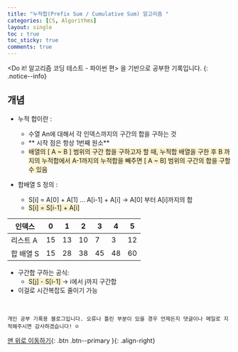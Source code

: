 ```yaml
---
title: "누적합(Prefix Sum / Cumulative Sum) 알고리즘 "
categories: [CS, Algorithms]
layout: single
toc : true
toc_sticky: true
comments: true
---
```


<Do it! 알고리즘 코딩 테스트 - 파이썬 편> 을 기반으로 공부한 기록입니다. 
{: .notice--info}

## 개념
- 누적 합이란 : 
    - 수열 An에 대해서 각 인덱스까지의 구간의 합을 구하는 것
    - ** 시작 점은 항상 1번째 원소**
    - <span style="background-color: #fff3cd"> 배열의 [ A ~ B ] 범위의 구간 합을 구하고자 할 때, 누적합 배열을 구한 후 B 까지의 누적합에서 A-1까지의 누적합을 빼주면 [ A ~ B] 범위의 구간의 합을 구할 수 있음</span> 

- 합배열 S 정의 : 
    - S[i] = A[0] + A[1] ... A[i-1] + A[i]  -> A[0] 부터 A[i]까지의 합
    - <span style="background-color: #fff3cd"> S[i] = S[i-1] + A[i] </span>
     
| 인덱스 | 0  | 1  | 2  | 3  | 4  | 5  |
|--------|----|----|----|----|----|----|
| 리스트 A | 15 | 13 | 10 | 7  | 3  | 12 |
| 합 배열 S | 15 | 28 | 38 | 45 | 48 | 60 |

- 구간합 구하는 공식:
    - <span style="background-color: #fff3cd"> S[j] - S[i-1] </span> -> i에서 j까지 구간합
- 이걸로 시간복잡도 줄이기 가능

<br>

    개인 공부 기록용 블로그입니다. 오류나 틀린 부분이 있을 경우 언제든지 댓글이나 메일로 지적해주시면 감사하겠습니다! ☺

[맨 위로 이동하기](#){: .btn .btn--primary }{: .align-right}